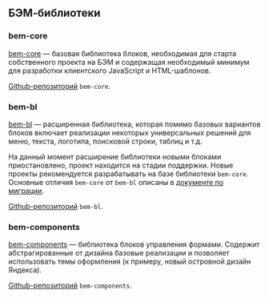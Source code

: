 ## БЭМ-библиотеки

### bem-core

[bem-core](http://ru.bem.info/libs/bem-core/) — базовая библиотека блоков, необходимая для старта собственного проекта на БЭМ и содержащая необходимый минимум для разработки клиентского JavaScript и HTML-шаблонов.

[Github-репозиторий](https://github.com/bem/bem-core/) `bem-core`.

### bem-bl

[bem-bl](http://ru.bem.info/libs/bem-bl/dev/) — расширенная библиотека, которая помимо базовых вариантов блоков включает реализации некоторых универсальных решений для меню, текста, логотипа, поисковой строки, таблиц и т.д.

На данный момент расширение библиотеки новыми блоками приостановлено, проект находится на стадии поддержки. Новые проекты рекомендуется разрабатывать на базе библиотеки `bem-core`. Основные отличия `bem-core` от `bem-bl` описаны в [документе по миграции](http://ru.bem.info/libs/bem-core/current/migration/).

[Github-репозиторий](https://github.com/bem/bem-bl/) `bem-bl`.

### bem-components
[bem-components](http://ru.bem.info/libs/bem-components/v2/) — библиотека блоков управления формами. Содержит абстрагированные от дизайна базовые реализации и позволяет использовать темы оформления (к примеру, новый островной дизайн Яндекса).

[Github-репозиторий](https://github.com/bem/bem-components/) `bem-components`.
